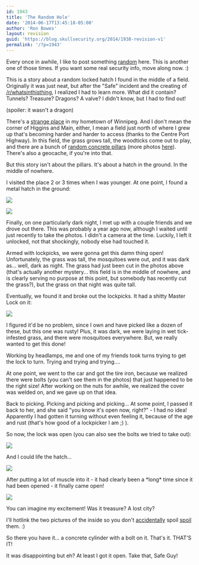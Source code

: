 ```yaml
---
id: 1943
title: 'The Random Hole'
date: '2014-06-17T13:45:18-05:00'
author: 'Ron Bowes'
layout: revision
guid: 'https://blog.skullsecurity.org/2014/1938-revision-v1'
permalink: '/?p=1943'
---
```


Every once in awhile, I like to post something [random](/2009/two-locks-one-bike) here. This is another one of those times. If you want some real security info, move along now. :)

This is a story about a random locked hatch I found in the middle of a field. Originally it was just neat, but after the "Safe" incident and the creating of [/r/whatsinthisthing](http://www.reddit.com/r/whatsinthisthing), I realized I had to learn more. What did it contain? Tunnels? Treasure? Dragons? A valve? I didn't know, but I had to find out!

(spoiler: it wasn't a dragon)  
  
There's a [strange place](https://www.google.ca/maps/place/Inkster+Blvd+%26+Sturgeon+Rd/@49.9503688,-97.2765123,384m/data=!3m1!1e3!4m2!3m1!1s0x52ea0d5015f606df:0xc80b2fcad03c6477) in my hometown of Winnipeg. And I don't mean the corner of Higgins and Main, either, I mean a field just north of where I grew up that's becoming harder and harder to access (thanks to the Centre Port Highway). In this field, the grass grows tall, the woodticks come out to play, and there are a bunch of [random concrete pillars](https://www.google.ca/maps/@49.950151,-97.27545,3a,75y,285.38h,77.46t/data=!3m4!1e1!3m2!1sPaUBrUloRyiesLj0NPmtgw!2e0) (more photos [here](https://www.flickr.com/photos/uewinnipeg/sets/72157629378483337/)). There's also a geocache, if you're into that.

But this story isn't about the pillars. It's about a hatch in the ground. In the middle of nowhere.

I visited the place 2 or 3 times when I was younger. At one point, I found a metal hatch in the ground:

![](https://blogdata.skullsecurity.org/hole2.jpg)

![](https://blogdata.skullsecurity.org/hole3.jpg)

Finally, on one particularly dark night, I met up with a couple friends and we drove out there. This was probably a year ago now, although I waited until just recently to take the photos. I didn't a camera at the time. Luckily, I left it unlocked, not that shockingly, nobody else had touched it.

Armed with lockpicks, we were gonna get this damn thing open! Unfortunately, the grass was tall, the mosquitoes were out, and it was dark as... well, dark as night. The grass had just been cut in the photos above (that's actually another mystery... this field is in the middle of nowhere, and is clearly serving no purpose at this point, but somebody has recently cut the grass?), but the grass on that night was quite tall.

Eventually, we found it and broke out the lockpicks. It had a shitty Master Lock on it:

![](https://blogdata.skullsecurity.org/hole4.jpg)

I figured it'd be no problem, since I own and have picked like a dozen of these, but this one was rusty! Plus, it was dark, we were laying in wet tick-infested grass, and there were mosquitoes everywhere. But, we really wanted to get this done!

Working by headlamps, me and one of my friends took turns trying to get the lock to turn. Trying and trying and trying....

At one point, we went to the car and got the tire iron, because we realized there were bolts (you can't see them in the photos) that just happened to be the right size! After working on the nuts for awhile, we realized the cover was welded on, and we gave up on that idea.

Back to picking. Picking and picking and picking... At some point, I passed it back to her, and she said "you know it's open now, right?" - I had no idea! Apparently I had gotten it turning without even feeling it, because of the age and rust (that's how good of a lockpicker I am ;) ).

So now, the lock was open (you can also see the bolts we tried to take out):

![](https://blogdata.skullsecurity.org/hole5.jpg)

And I could life the hatch...

![](https://blogdata.skullsecurity.org/hole6.jpg)

After putting a lot of muscle into it - it had clearly been a \*long\* time since it had been opened - it finally came open!

![](https://blogdata.skullsecurity.org/hole7.jpg)

You can imagine my excitement! Was it treasure? A lost city?

I'll hotlink the two pictures of the inside so you don't [accidentally](https://blogdata.skullsecurity.org/hole8.jpg) spoil [spoil](https://blogdata.skullsecurity.org/hole9.jpg) them. :)

So there you have it... a concrete cylinder with a bolt on it. That's it. THAT'S IT!

It was disappointing but eh? At least I got it open. Take that, Safe Guy!